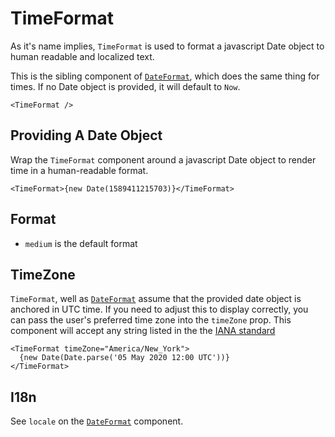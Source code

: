 # TimeFormat

As it's name implies, `TimeFormat` is used to format a javascript Date object to human readable and localized text.

This is the sibling component of [`DateFormat`](date-format), which does the same thing for times. If no Date object is provided, it will default to `Now`.

```tsx
<TimeFormat />
```

## Providing A Date Object

Wrap the `TimeFormat` component around a javascript Date object to render time in a human-readable format.

```tsx
<TimeFormat>{new Date(1589411215703)}</TimeFormat>
```

## Format

- `medium` is the default format

## TimeZone

`TimeFormat`, well as [`DateFormat`]('date-format') assume that the provided date object is anchored in UTC time. If you need to adjust this to display correctly, you can pass the user's preferred time zone into the `timeZone` prop. This component will accept any string listed in the the [IANA standard](https://en.wikipedia.org/wiki/List_of_tz_database_time_zones)

```tsx
<TimeFormat timeZone="America/New_York">
  {new Date(Date.parse('05 May 2020 12:00 UTC'))}
</TimeFormat>
```

## I18n

See `locale` on the [`DateFormat`](date-format) component.
